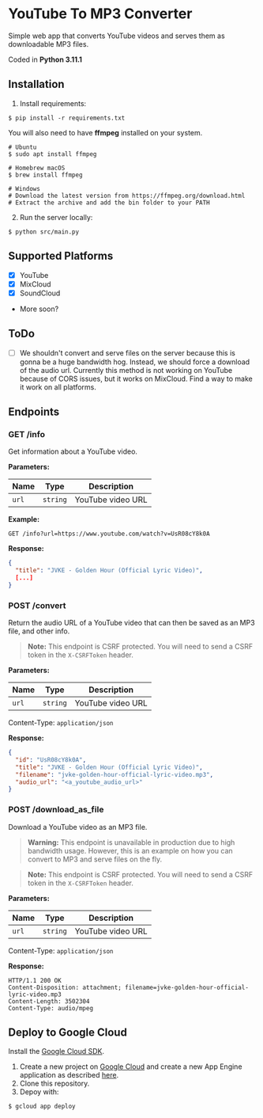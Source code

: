 # YouTube To MP3 Converter

Simple web app that converts YouTube videos and serves them as downloadable MP3 files.

Coded in **Python 3.11.1**

## Installation

1. Install requirements:
```shell
$ pip install -r requirements.txt
```

You will also need to have **ffmpeg** installed on your system.

```shell
# Ubuntu
$ sudo apt install ffmpeg

# Homebrew macOS
$ brew install ffmpeg

# Windows
# Download the latest version from https://ffmpeg.org/download.html
# Extract the archive and add the bin folder to your PATH
```

2. Run the server locally:
```shell
$ python src/main.py
```

## Supported Platforms

- [x] YouTube
- [x] MixCloud
- [x] SoundCloud
- More soon?

## ToDo

- [ ] We shouldn't convert and serve files on the server because this is gonna be a huge bandwidth hog. Instead, we should force a download of the audio url. Currently this method is not working on YouTube because of CORS issues, but it works on MixCloud. Find a way to make it work on all platforms.

## Endpoints

### GET /info

Get information about a YouTube video.

**Parameters:**

| Name | Type | Description |
| ---- | ---- | ----------- |
| `url` | `string` | YouTube video URL |

**Example:**

```http
GET /info?url=https://www.youtube.com/watch?v=UsR08cY8k0A
```

**Response:**

```json
{
  "title": "JVKE - Golden Hour (Official Lyric Video)",
  [...]
}
```

### POST /convert

Return the audio URL of a YouTube video that can then be saved as an MP3 file, and other info.

> **Note:**
> This endpoint is CSRF protected. You will need to send a CSRF token in the `X-CSRFToken` header.

**Parameters:**

| Name | Type | Description |
| ---- | ---- | ----------- |
| `url` | `string` | YouTube video URL |

Content-Type: `application/json`

**Response:**

```json
{
  "id": "UsR08cY8k0A",
  "title": "JVKE - Golden Hour (Official Lyric Video)",
  "filename": "jvke-golden-hour-official-lyric-video.mp3",
  "audio_url": "<a_youtube_audio_url>"
}
```

### POST /download_as_file

Download a YouTube video as an MP3 file.

> **Warning:**
> This endpoint is unavailable in production due to high bandwidth usage.
> However, this is an example on how you can convert to MP3 and serve files on the fly.

> **Note:**
> This endpoint is CSRF protected. You will need to send a CSRF token in the `X-CSRFToken` header.

**Parameters:**

| Name | Type | Description |
| ---- | ---- | ----------- |
| `url` | `string` | YouTube video URL |

Content-Type: `application/json`

**Response:**

```http
HTTP/1.1 200 OK
Content-Disposition: attachment; filename=jvke-golden-hour-official-lyric-video.mp3
Content-Length: 3502304
Content-Type: audio/mpeg
```

## Deploy to Google Cloud

Install the [Google Cloud SDK](https://cloud.google.com/sdk/docs/install).

1. Create a new project on [Google Cloud](https://console.cloud.google.com/) and create a new App Engine application as described [here](https://cloud.google.com/appengine/docs/standard/python3/building-app/creating-gcp-project).
2. Clone this repository.
3. Depoy with:
```shell
$ gcloud app deploy
```
